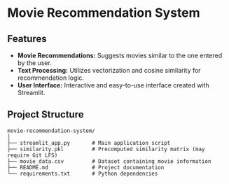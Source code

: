 # Movie Recommendation System


## Features
- **Movie Recommendations:** Suggests movies similar to the one entered by the user.
- **Text Processing:** Utilizes vectorization and cosine similarity for recommendation logic.
- **User Interface:** Interactive and easy-to-use interface created with Streamlit.

## Project Structure
```plaintext
movie-recommendation-system/
│
├── streamlit_app.py       # Main application script
├── similarity.pkl         # Precomputed similarity matrix (may require Git LFS)
├── movie_data.csv         # Dataset containing movie information
├── README.md              # Project documentation
└── requirements.txt       # Python dependencies
